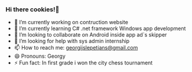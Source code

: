 ### Hi there cookies!👋

- 🔭 I’m currently working on contruction website
- 🌱 I’m currently learning C# .net framework Windows app development
- 👯 I’m looking to collaborate on Android inside app ad`s skipper
- 🤔 I’m looking for help with sys admin internship
- 📫 How to reach me: georgijslepetjans@gmail.com
- 😄 Pronouns: Georgy
- ⚡ Fun fact: In first grade i won the city chess tournament
  
